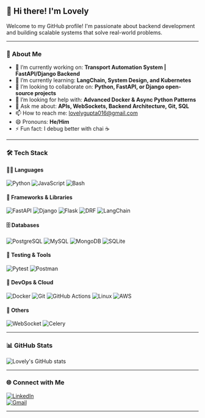 ## 👋 Hi there! I'm Lovely

Welcome to my GitHub profile! I'm passionate about backend development and building scalable systems that solve real-world problems.

---

### 🚀 About Me

- 🔭 I’m currently working on: **Transport Automation System | FastAPI/Django Backend**
- 🌱 I’m currently learning: **LangChain, System Design, and Kubernetes**
- 👯 I’m looking to collaborate on: **Python, FastAPI, or Django open-source projects**
- 🤔 I’m looking for help with: **Advanced Docker & Async Python Patterns**
- 💬 Ask me about: **APIs, WebSockets, Backend Architecture, Git, SQL**
- 📫 How to reach me: [lovelygupta016@gmail.com](mailto:lovelygupta016@gmail.com)
- 😄 Pronouns: **He/Him**
- ⚡ Fun fact: I debug better with chai ☕

---

### 🛠️ Tech Stack

#### 👨‍💻 Languages
![Python](https://img.shields.io/badge/Python-3776AB?style=for-the-badge&logo=python&logoColor=white)
![JavaScript](https://img.shields.io/badge/JavaScript-F7DF1E?style=for-the-badge&logo=javascript&logoColor=black)
![Bash](https://img.shields.io/badge/Bash-4EAA25?style=for-the-badge&logo=gnu-bash&logoColor=white)

#### 🧰 Frameworks & Libraries
![FastAPI](https://img.shields.io/badge/FastAPI-005571?style=for-the-badge&logo=fastapi)
![Django](https://img.shields.io/badge/Django-092E20?style=for-the-badge&logo=django&logoColor=white)
![Flask](https://img.shields.io/badge/Flask-black?style=for-the-badge&logo=flask)
![DRF](https://img.shields.io/badge/DRF-ffffff?style=for-the-badge&logo=django&logoColor=red)
![LangChain](https://img.shields.io/badge/LangChain-blueviolet?style=for-the-badge)

#### 🗄️ Databases
![PostgreSQL](https://img.shields.io/badge/PostgreSQL-4169E1?style=for-the-badge&logo=postgresql&logoColor=white)
![MySQL](https://img.shields.io/badge/MySQL-00758F?style=for-the-badge&logo=mysql&logoColor=white)
![MongoDB](https://img.shields.io/badge/MongoDB-4EA94B?style=for-the-badge&logo=mongodb&logoColor=white)
![SQLite](https://img.shields.io/badge/SQLite-07405E?style=for-the-badge&logo=sqlite&logoColor=white)

#### 🧪 Testing & Tools
![Pytest](https://img.shields.io/badge/Pytest-blue?style=for-the-badge&logo=pytest)
![Postman](https://img.shields.io/badge/Postman-FF6C37?style=for-the-badge&logo=postman&logoColor=white)


#### 🚀 DevOps & Cloud
![Docker](https://img.shields.io/badge/Docker-2496ED?style=for-the-badge&logo=docker&logoColor=white)
![Git](https://img.shields.io/badge/Git-F05032?style=for-the-badge&logo=git&logoColor=white)
![GitHub Actions](https://img.shields.io/badge/GitHub%20Actions-2088FF?style=for-the-badge&logo=githubactions&logoColor=white)
![Linux](https://img.shields.io/badge/Linux-FCC624?style=for-the-badge&logo=linux&logoColor=black)
![AWS](https://img.shields.io/badge/AWS-232F3E?style=for-the-badge&logo=amazon-aws)

#### 🧠 Others
![WebSocket](https://img.shields.io/badge/WebSocket-000000?style=for-the-badge)
![Celery](https://img.shields.io/badge/Celery-37814A?style=for-the-badge)

---

### 📊 GitHub Stats

![Lovely's GitHub stats](https://github-readme-stats.vercel.app/api?username=lovelyfsl&show_icons=true&theme=radical)

---

### 🌐 Connect with Me

[![LinkedIn](https://img.shields.io/badge/LinkedIn-blue?logo=linkedin&style=for-the-badge)](https://linkedin.com/in/lovely-gupta-66419b223)  
[![Gmail](https://img.shields.io/badge/Gmail-red?logo=gmail&style=for-the-badge)](mailto:lovelygupta016@gmail.com)

---
